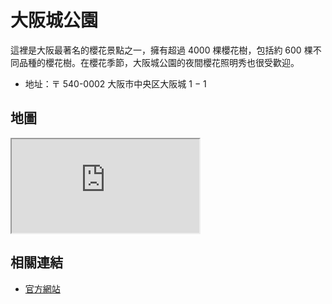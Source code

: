 # 大阪城公園

這裡是大阪最著名的櫻花景點之一，擁有超過 4000 棵櫻花樹，包括約 600 棵不同品種的櫻花樹。在櫻花季節，大阪城公園的夜間櫻花照明秀也很受歡迎。

- 地址：〒 540-0002 大阪市中央区大阪城 1 − 1

## 地圖

<iframe src="https://www.google.com/maps/embed?pb=!1m14!1m8!1m3!1d13122.964951500433!2d135.5262114!3d34.6864797!3m2!1i1024!2i768!4f13.1!3m3!1m2!1s0x6000e0c977655555%3A0x67f69eaef984d98b!2sOsaka%20Castle%20Park!5e0!3m2!1sen!2stw!4v1679145681107!5m2!1sen!2stw"  loading="lazy" referrerpolicy="no-referrer-when-downgrade"></iframe>

## 相關連結

- [官方網站](https://www.osakacastle.net/sakura/)
